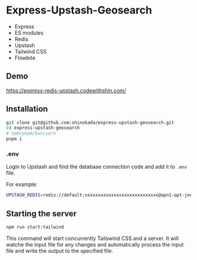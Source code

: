 # Express-Upstash-Geosearch

- Express
- ES modules
- Redis
- Upstash
- Tailwind CSS
- Flowbite

## Demo

https://express-redis-upstash.codewithshin.com/


## Installation

```bash
git clone git@github.com:shinokada/express-upstash-geosearch.git
cd express-upstash-geosearch
# npm/pnpm/bun/yarn
pnpm i
```

### .env

Login to Upstash and find the database connection code and add it to `.env` file.

For example:

```bash
UPSTASH_REDIS=redis://default:xxxxxxxxxxxxxxxxxxxxxxxxxxxx@apn1-apt-jennet-33538.upstash.io:33538
```

## Starting the server

```bash
npm run start:tailwind
```

This command will start concurrently Tailswind CSS and a server. It will watche the input file for any changes and automatically process the input file and write the output to the specified file. 

